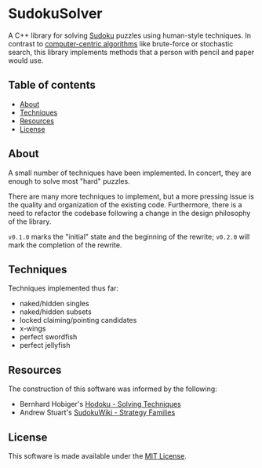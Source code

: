 # SudokuSolver

A C++ library for solving
[Sudoku](https://en.wikipedia.org/wiki/Sudoku)
puzzles using human-style techniques.
In contrast to
[computer-centric algorithms](https://en.wikipedia.org/wiki/Sudoku_solving_algorithms)
like brute-force or stochastic search,
this library implements methods that a person with pencil and paper would use.

## Table of contents

- [About](#about)
- [Techniques](#techniques)
- [Resources](#resources)
- [License](#license)

## About

A small number of techniques have been implemented.
In concert, they are enough to solve most "hard" puzzles.

There are many more techniques to implement, but a more pressing issue is the
quality and organization of the existing code. Furthermore, there is a need to
refactor the codebase following a change in the design philosophy of the library.

`v0.1.0` marks the "initial" state and the beginning of the rewrite;
`v0.2.0` will mark the completion of the rewrite.

## Techniques

Techniques implemented thus far:

* naked/hidden singles
* naked/hidden subsets
* locked claiming/pointing candidates
* x-wings
* perfect swordfish
* perfect jellyfish

## Resources

The construction of this software was informed by the following:

- Bernhard Hobiger's [Hodoku - Solving Techniques](https://hodoku.sourceforge.net/en/techniques.php)
- Andrew Stuart's [SudokuWiki - Strategy Families](https://www.sudokuwiki.org/Strategy_Families)

## License

This software is made available under the [MIT License](./LICENSE.md). 
